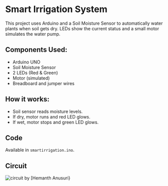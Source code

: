 # Smart Irrigation System 

This project uses Arduino and a Soil Moisture Sensor to automatically water plants when soil gets dry. LEDs show the current status and a small motor simulates the water pump.

## Components Used:
- Arduino UNO
- Soil Moisture Sensor
- 2 LEDs (Red & Green)
- Motor (simulated)
- Breadboard and jumper wires

## How it works:
- Soil sensor reads moisture levels.
- If dry, motor runs and red LED glows.
- If wet, motor stops and green LED glows.

## Code
Available in `smartirrigation.ino`.

## Circuit
![circuit](https://www.tinkercad.com/things/eo5KCUrJIko-smart-irrigation)
by [Hemanth Anusuri}
